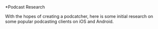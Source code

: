 *Podcast Research

With the hopes of creating a podcatcher, here is some initial research on some popular podcasting clients on iOS and Android.
